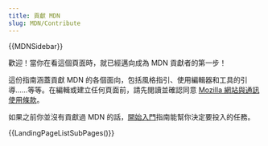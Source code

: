 ```yaml
---
title: 貢獻 MDN
slug: MDN/Contribute
---
```


{{MDNSidebar}}

歡迎！當你在看這個頁面時，就已經邁向成為 MDN 貢獻者的第一步！

這份指南涵蓋貢獻 MDN 的各個面向，包括風格指引、使用編輯器和工具的引導……等等。在編輯或建立任何頁面前，請先閱讀並確認同意 [Mozilla 網站與通訊使用條款](https://www.mozilla.org/zh-TW/about/legal/terms/mozilla/)。

如果之前你並沒有貢獻過 MDN 的話，[開始入門](/zh-TW/docs/MDN/Community/Contributing/Getting_started)指南能幫你決定要投入的任務。

{{LandingPageListSubPages()}}
